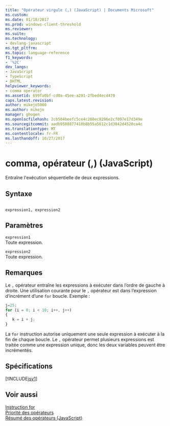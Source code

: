 ```yaml
---
title: "Opérateur virgule (,) (JavaScript) | Documents Microsoft"
ms.custom: 
ms.date: 01/18/2017
ms.prod: windows-client-threshold
ms.reviewer: 
ms.suite: 
ms.technology:
- devlang-javascript
ms.tgt_pltfrm: 
ms.topic: language-reference
f1_keywords:
- '%2C'
dev_langs:
- JavaScript
- TypeScript
- DHTML
helpviewer_keywords:
- comma operator
ms.assetid: 699fa0bf-cd0a-45ee-a291-2fbed4ecd470
caps.latest.revision: 
author: mikejo5000
ms.author: mikejo
manager: ghogen
ms.openlocfilehash: 2cb504beefc5ce4c260ec8296e2cf097e17d349e
ms.sourcegitcommit: aadb9588877418b8b55a5612c1d3842d4520ca4c
ms.translationtype: MT
ms.contentlocale: fr-FR
ms.lasthandoff: 10/27/2017
---
```

# <a name="comma-operator--javascript"></a>comma, opérateur (,) (JavaScript)
Entraîne l'exécution séquentielle de deux expressions.  
  
## <a name="syntax"></a>Syntaxe  
  
```  
  
expression1, expression2  
```  
  
## <a name="parameters"></a>Paramètres  
 `expression1`  
 Toute expression.  
  
 `expression2`  
 Toute expression.  
  
## <a name="remarks"></a>Remarques  
 Le `,` opérateur entraîne les expressions à exécuter dans l’ordre de gauche à droite. Une utilisation courante pour le `,` opérateur est dans l’expression d’incrément d’une `for` boucle. Exemple :  
  
```JavaScript  
j=25;  
for (i = 0; i < 10; i++, j++)  
{  
   k = i + j;  
}  
```  
  
 La `for` instruction autorise uniquement une seule expression à exécuter à la fin de chaque boucle. Le `,` opérateur permet plusieurs expressions est traitée comme une expression unique, donc les deux variables peuvent être incrémentés.  
  
## <a name="requirements"></a>Spécifications  
 [!INCLUDE[jsv1](../../javascript/misc/includes/jsv1-md.md)]  
  
## <a name="see-also"></a>Voir aussi  
 [Instruction for](../../javascript/reference/for-statement-javascript.md)   
 [Priorité des opérateurs](../../javascript/operator-subtractprecedence-javascript.md)   
 [Résumé des opérateurs (JavaScript)](../../javascript/misc/operator-subtractsummary-javascript.md)